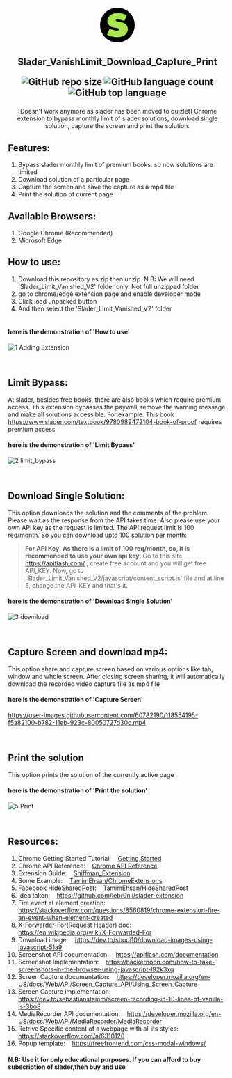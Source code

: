 

<p align="center">
 <img width="80px" 
      style="border-radius:50%"src="https://github.com/hishamcse/Slader_VanishLimit_Download_Capture_Print/blob/master/Slader_Limit_Vanished_V2/images/slader128.png" />
</p>

<h2 align="center"> Slader_VanishLimit_Download_Capture_Print
 
 ![GitHub repo size](https://img.shields.io/github/repo-size/hishamcse/Slader_VanishLimit_Download_Capture_Print)
 ![GitHub language count](https://img.shields.io/github/languages/count/hishamcse/Slader_VanishLimit_Download_Capture_Print)
 ![GitHub top language](https://img.shields.io/github/languages/top/hishamcse/Slader_VanishLimit_Download_Capture_Print)
 
</h2>
 <p align="center">
[Doesn't work anymore as slader has been moved to quizlet] Chrome extension to bypass monthly limit of slader solutions, download single solution, capture the screen and print the solution.
  </p>

## Features:
   1. Bypass slader monthly limit of premium books. so now solutions are limited<br />
   2. Download solution of a particular page<br />
   3. Capture the screen and save the capture as a mp4 file<br />
   4. Print the solution of current page<br />

## Available Browsers: 
   1. Google Chrome (Recommended)<br />
   2. Microsoft Edge<br />
    
## How to use:
   1. Download this repository as zip then unzip. N.B: We will need 'Slader_Limit_Vanished_V2' folder only. Not full unzipped folder<br />
   2. go to chrome/edge extension page and enable developer mode<br />
   3. Click load unpacked button<br />
   4. And then select the 'Slader_Limit_Vanished_V2' folder<br /><br />
    
#### here is the demonstration of 'How to use'

![1 Adding Extension](https://user-images.githubusercontent.com/60782190/119014202-8bc58c80-b9b9-11eb-8e62-2a36685781ab.gif)

<br/>

## Limit Bypass:
   At slader, besides free books, there are also books which require premium access. This extension bypasses the paywall, remove the warning message and make all solutions accessible. For example: This book https://www.slader.com/textbook/9780989472104-book-of-proof requires premium access <br />
    
#### here is the demonstration of 'Limit Bypass'

![2 limit_bypass](https://user-images.githubusercontent.com/60782190/119014839-2e7e0b00-b9ba-11eb-952f-e6fd81aad32b.gif)

<br />

## Download Single Solution:
   This option downloads the solution and the comments of the problem. Please wait as the response from the API takes time. Also please use your own API key as the request is limited. The API request limit is 100 req/month. So you can download upto 100 solution per month:
<br />

> <b>For API Key</b>: <b>As there is a limit of 100 req/month, so, it is recommended to use your own api key</b>. Go to this site https://apiflash.com/ , create free account       and you will get free API_KEY. Now, go to 'Slader_Limit_Vanished_V2/javascript/content_script.js' file and at line 5, change the API_KEY and that's it. <br />
    
#### here is the demonstration of 'Download Single Solution'

![3 download](https://user-images.githubusercontent.com/60782190/119015327-a1878180-b9ba-11eb-96af-5263626842e7.gif)

<br />

## Capture Screen and download mp4: 
   This option share and capture screen based on various options like tab, window and whole screen. After closing screen sharing, it will automatically download the recorded video capture file as mp4 file <br />
    
#### here is the demonstration of 'Capture Screen'

https://user-images.githubusercontent.com/60782190/118554195-f5a82100-b782-11eb-923c-80050727d30c.mp4

<br />

## Print the solution
   This option prints the solution of the currently active page <br />
    
#### here is the demonstration of 'Print the solution'

![5 Print](https://user-images.githubusercontent.com/60782190/119016294-941ec700-b9bb-11eb-8426-d7dfff54f63f.gif)

<br />

## Resources:
   1. Chrome Getting Started Tutorial:  &nbsp;&nbsp; [Getting Started](https://developer.chrome.com/docs/extensions/mv2/getstarted/) <br />
   2. Chrome API Reference:  &nbsp;&nbsp; [Chrome API Reference](https://developer.chrome.com/docs/extensions/reference/) <br />
   3. Extension Guide:  &nbsp;&nbsp; [Shiffman_Extension](https://shiffman.net/a2z/chrome-ext/) <br />
   4. Some Example: &nbsp;&nbsp;  [TamimEhsan/ChromeExtensions](https://github.com/TamimEhsan/ChromeExtensions) <br />
   5. Facebook HideSharedPost:  &nbsp;&nbsp; [TamimEhsan/HideSharedPost](https://github.com/TamimEhsan/HideSharedPost) <br />
   6. Idea taken: &nbsp;&nbsp; https://github.com/lebr0nli/slader-extension
   7. Fire event at element creation: &nbsp;&nbsp;  https://stackoverflow.com/questions/8560819/chrome-extension-fire-an-event-when-element-created <br />
   8. X-Forwarder-For(Request Header) doc: &nbsp;&nbsp;  https://en.wikipedia.org/wiki/X-Forwarded-For <br />
   9. Download image: &nbsp;&nbsp;  https://dev.to/sbodi10/download-images-using-javascript-51a9 <br />
   10. Screenshot API documentation:  &nbsp;&nbsp; https://apiflash.com/documentation <br />
   11. Screenshot Implementation: &nbsp;&nbsp;  https://hackernoon.com/how-to-take-screenshots-in-the-browser-using-javascript-l92k3xq <br />
   12. Screen Capture documentation: &nbsp;&nbsp;  https://developer.mozilla.org/en-US/docs/Web/API/Screen_Capture_API/Using_Screen_Capture <br />
   13. Screen Capture implementation: &nbsp;&nbsp;  https://dev.to/sebastianstamm/screen-recording-in-10-lines-of-vanilla-js-3bo8 <br />
   14. MediaRecorder API documentation: &nbsp;&nbsp;  https://developer.mozilla.org/en-US/docs/Web/API/MediaRecorder/MediaRecorder <br />
   15. Retrive Specific content of a webpage with all its styles: https://stackoverflow.com/a/6310120
   16. Popup template:  &nbsp;&nbsp; https://freefrontend.com/css-modal-windows/


#### N.B: Use it for only educational purposes. If you can afford to buy subscription of slader,then buy and use
